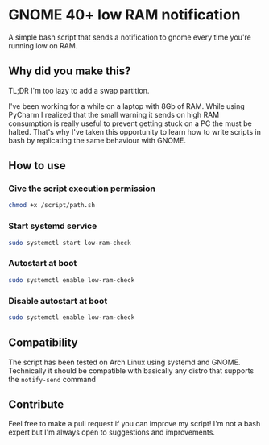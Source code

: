 # GNOME 40+ low RAM notification

A simple bash script that sends a notification to gnome every time you're running low on RAM.

## Why did you make this?
TL;DR I'm too lazy to add a swap partition.

I've been working for a while on a laptop with 8Gb of RAM. While using PyCharm I realized that the small warning it sends on high RAM consumption is really useful to prevent getting stuck on a PC the must be halted. That's why I've taken this opportunity to learn how to write scripts in bash by replicating the same behaviour with GNOME.


## How to use

### Give the script execution permission
```bash
chmod +x /script/path.sh
```

### Start systemd service
```bash
sudo systemctl start low-ram-check
```

### Autostart at boot
```bash
sudo systemctl enable low-ram-check
```

### Disable autostart at boot
```bash
sudo systemctl enable low-ram-check
```

## Compatibility
The script has been tested on Arch Linux using systemd and GNOME.
Technically it should be compatible with basically any distro that supports the `notify-send` command

## Contribute
Feel free to make a pull request if you can improve my script! I'm not a bash expert but I'm always open to suggestions and improvements.
